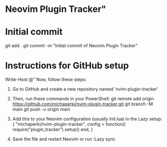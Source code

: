 # Neovim Plugin Tracker"

# Initial commit
git add .
git commit -m "Initial commit of Neovim Plugin Tracker"

# Instructions for GitHub setup
Write-Host @"
Now, follow these steps:
1. Go to GitHub and create a new repository named 'nvim-plugin-tracker'
2. Then, run these commands in your PowerShell:
   git remote add origin https://github.com/michaperki/nvim-plugin-tracker.git
   git branch -M main
   git push -u origin main

3. Add this to your Neovim configuration (usually init.lua) in the Lazy setup:
   {
     "michaperki/nvim-plugin-tracker",
     config = function()
       require("plugin_tracker").setup()
     end,
   }

4. Save the file and restart Neovim or run :Lazy sync
